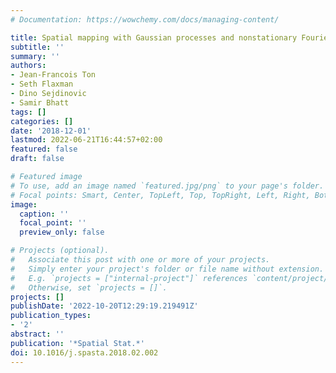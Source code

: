 ```yaml
---
# Documentation: https://wowchemy.com/docs/managing-content/

title: Spatial mapping with Gaussian processes and nonstationary Fourier features
subtitle: ''
summary: ''
authors:
- Jean-Francois Ton
- Seth Flaxman
- Dino Sejdinovic
- Samir Bhatt
tags: []
categories: []
date: '2018-12-01'
lastmod: 2022-06-21T16:44:57+02:00
featured: false
draft: false

# Featured image
# To use, add an image named `featured.jpg/png` to your page's folder.
# Focal points: Smart, Center, TopLeft, Top, TopRight, Left, Right, BottomLeft, Bottom, BottomRight.
image:
  caption: ''
  focal_point: ''
  preview_only: false

# Projects (optional).
#   Associate this post with one or more of your projects.
#   Simply enter your project's folder or file name without extension.
#   E.g. `projects = ["internal-project"]` references `content/project/deep-learning/index.md`.
#   Otherwise, set `projects = []`.
projects: []
publishDate: '2022-10-20T12:29:19.219491Z'
publication_types:
- '2'
abstract: ''
publication: '*Spatial Stat.*'
doi: 10.1016/j.spasta.2018.02.002
---
```

